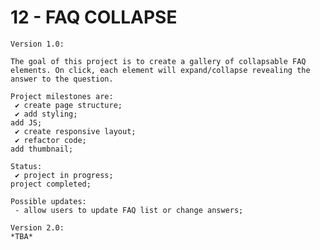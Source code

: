 # 12 - FAQ COLLAPSE

    Version 1.0:

    The goal of this project is to create a gallery of collapsable FAQ elements. On click, each element will expand/collapse revealing the answer to the question.

    Project milestones are:
     ✔ create page structure;
     ✔ add styling;
    add JS;
     ✔ create responsive layout;
     ✔ refactor code;
    add thumbnail;

    Status:
     ✔ project in progress;
    project completed;

    Possible updates:
     - allow users to update FAQ list or change answers;

    Version 2.0:
    *TBA*
